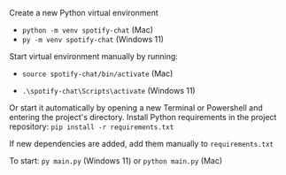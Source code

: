 Create a new Python virtual environment

- `python -m venv spotify-chat` (Mac)
- `py -m venv spotify-chat` (Windows 11)

Start virtual environment manually by running:

- `source spotify-chat/bin/activate` (Mac)

- `.\spotify-chat\Scripts\activate` (Windows 11)

Or start it automatically by opening a new Terminal or Powershell and entering the project's directory.
Install Python requirements in the project repository: `pip install -r requirements.txt`

If new dependencies are added, add them manually to `requirements.txt`

To start: `py main.py` (Windows 11) or `python main.py` (Mac)
